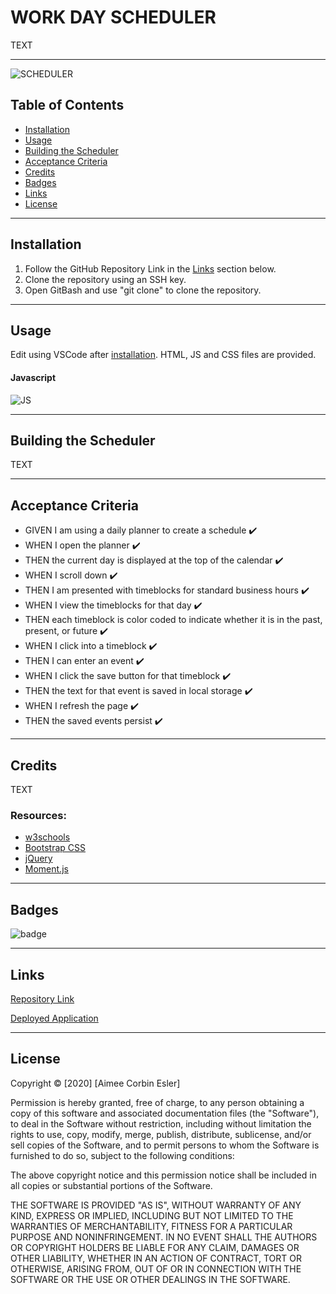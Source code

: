 # WORK DAY SCHEDULER

TEXT

-----

![SCHEDULER]()

## Table of Contents
* [Installation](#installation)
* [Usage](#Usage)
* [Building the Scheduler](#building-the-scheduler)
* [Acceptance Criteria](#acceptance-criteria)
* [Credits](#credits)
* [Badges](#badges)
* [Links](#Links)
* [License](#license)

-----

## Installation
1. Follow the GitHub Repository Link in the [Links](#Links) section below.
1. Clone the repository using an SSH key.
1. Open GitBash and use "git clone" to clone the repository.

-----

## Usage
Edit using VSCode after [installation](#installation). HTML, JS and CSS files are provided.

#### Javascript

![JS]()

-----

## Building the Scheduler

TEXT

-----

## Acceptance Criteria

* GIVEN I am using a daily planner to create a schedule :heavy_check_mark:
* WHEN I open the planner :heavy_check_mark:
* THEN the current day is displayed at the top of the calendar :heavy_check_mark:
* WHEN I scroll down :heavy_check_mark:
* THEN I am presented with timeblocks for standard business hours :heavy_check_mark:
* WHEN I view the timeblocks for that day :heavy_check_mark:
* THEN each timeblock is color coded to indicate whether it is in the past, present, or future :heavy_check_mark:
* WHEN I click into a timeblock :heavy_check_mark:
* THEN I can enter an event :heavy_check_mark:
* WHEN I click the save button for that timeblock :heavy_check_mark:
* THEN the text for that event is saved in local storage :heavy_check_mark:
* WHEN I refresh the page :heavy_check_mark:
* THEN the saved events persist :heavy_check_mark:

-----

## Credits
TEXT

### Resources:

* [w3schools](https://www.w3schools.com)
* [Bootstrap CSS](https://getbootstrap.com/)
* [jQuery](https://jquery.com/)
* [Moment.js](https://momentjs.com/)

-----

## Badges
![badge](https://img.shields.io/github/issues-raw/aimeecesler/work-day-scheduler)

-----

## Links
[Repository Link](https://github.com/aimeecesler/work-day-scheduler)

[Deployed Application](https://aimeecesler.github.io/work-day-scheduler/)

-----

## License
Copyright &copy; [2020] [Aimee Corbin Esler]

Permission is hereby granted, free of charge, to any person obtaining a copy
of this software and associated documentation files (the "Software"), to deal
in the Software without restriction, including without limitation the rights
to use, copy, modify, merge, publish, distribute, sublicense, and/or sell
copies of the Software, and to permit persons to whom the Software is
furnished to do so, subject to the following conditions:

The above copyright notice and this permission notice shall be included in all
copies or substantial portions of the Software.

THE SOFTWARE IS PROVIDED "AS IS", WITHOUT WARRANTY OF ANY KIND, EXPRESS OR
IMPLIED, INCLUDING BUT NOT LIMITED TO THE WARRANTIES OF MERCHANTABILITY,
FITNESS FOR A PARTICULAR PURPOSE AND NONINFRINGEMENT. IN NO EVENT SHALL THE
AUTHORS OR COPYRIGHT HOLDERS BE LIABLE FOR ANY CLAIM, DAMAGES OR OTHER
LIABILITY, WHETHER IN AN ACTION OF CONTRACT, TORT OR OTHERWISE, ARISING FROM,
OUT OF OR IN CONNECTION WITH THE SOFTWARE OR THE USE OR OTHER DEALINGS IN THE
SOFTWARE.